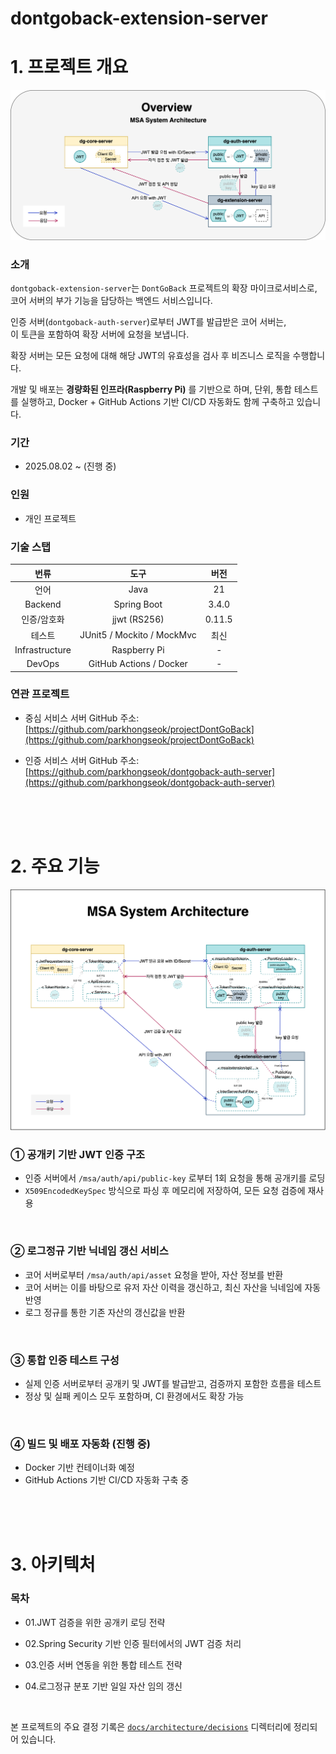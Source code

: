 # dontgoback-extension-server

# 1. 프로젝트 개요

![msa-system-architecture-overview](/docs/architecture/src/msa-system-architecture-overview.png)

### 소개

`dontgoback-extension-server`는 `DontGoBack` 프로젝트의 확장 마이크로서비스로,  
코어 서버의 부가 기능을 담당하는 백엔드 서비스입니다.

인증 서버(`dontgoback-auth-server`)로부터 JWT를 발급받은 코어 서버는,  
이 토큰을 포함하여 확장 서버에 요청을 보냅니다.

확장 서버는 모든 요청에 대해 해당 JWT의 유효성을 검사 후 비즈니스 로직을 수행합니다.

개발 및 배포는 **경량화된 인프라(Raspberry Pi)** 를 기반으로 하며, 단위, 통합 테스트를 실행하고,
Docker + GitHub Actions 기반 CI/CD 자동화도 함께 구축하고 있습니다.

### 기간

- 2025.08.02 \~ (진행 중)

### 인원

- 개인 프로젝트

### 기술 스탭

|      번류      |            도구            |  버전  |
| :------------: | :------------------------: | :----: |
|      언어      |            Java            |   21   |
|    Backend     |        Spring Boot         | 3.4.0  |
|  인증/암호화   |        jjwt (RS256)        | 0.11.5 |
|     테스트     | JUnit5 / Mockito / MockMvc |  최신  |
| Infrastructure |        Raspberry Pi        |   -    |
|     DevOps     |  GitHub Actions / Docker   |   -    |

### 연관 프로젝트

- 중심 서비스 서버 GitHub 주소:
  [https://github.com/parkhongseok/projectDontGoBack](https://github.com/parkhongseok/projectDontGoBack)

- 인증 서비스 서버 GitHub 주소:
  [https://github.com/parkhongseok/dontgoback-auth-server](https://github.com/parkhongseok/dontgoback-auth-server)

<br/>
<br/>
<br/>

# 2. 주요 기능

![msa-system-architecture](/docs/architecture/src/msa-system-architecture.png)

### ① 공개키 기반 JWT 인증 구조

- 인증 서버에서 `/msa/auth/api/public-key` 로부터 1회 요청을 통해 공개키를 로딩
- `X509EncodedKeySpec` 방식으로 파싱 후 메모리에 저장하여, 모든 요청 검증에 재사용

<br/>

### ② 로그정규 기반 닉네임 갱신 서비스

- 코어 서버로부터 `/msa/auth/api/asset` 요청을 받아, 자산 정보를 반환
- 코어 서버는 이를 바탕으로 유저 자산 이력을 갱신하고, 최신 자산을 닉네임에 자동 반영
- 로그 정규를 통한 기존 자산의 갱신값을 반환

<br/>

### ③ 통합 인증 테스트 구성

- 실제 인증 서버로부터 공개키 및 JWT를 발급받고, 검증까지 포함한 흐름을 테스트
- 정상 및 실패 케이스 모두 포함하며, CI 환경에서도 확장 가능

<br/>

### ④ 빌드 및 배포 자동화 (진행 중)

- Docker 기반 컨테이너화 예정
- GitHub Actions 기반 CI/CD 자동화 구축 중

<br/><br/><br/>

# 3. 아키텍처

### 목차

- 01.JWT 검증을 위한 공개키 로딩 전략
- 02.Spring Security 기반 인증 필터에서의 JWT 검증 처리
- 03.인증 서버 연동을 위한 통합 테스트 전략
- 04.로그정규 분포 기반 일일 자산 임의 갱신

  <br/>

본 프로젝트의 주요 결정 기록은 [`docs/architecture/decisions`](./docs/architecture/decisions) 디렉터리에 정리되어 있습니다.

<br/>
<br/>
